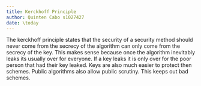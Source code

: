 ```yaml
---
title: Kerckhoff Principle
author: Quinten Cabo s1027427
date: \today
---
```


The kerckhoff principle states that the security of a security method should never come from the secrecy of the algorithm can only come from the secrecy of the key. This makes sense because once the algorithm inevitably leaks its usually over for everyone. If a key leaks it is only over for the poor person that had their key leaked. Keys are also much easier to protect then schemes. Public algorithms also allow public scrutiny. This keeps out bad schemes.   
